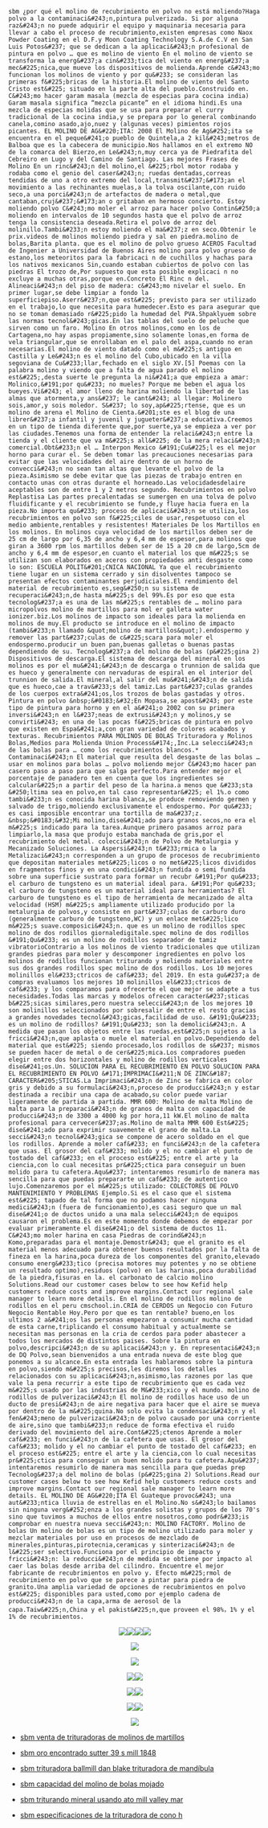 
```
sbm ¿por qué el molino de recubrimiento en polvo no está moliendo?Haga polvo a la contaminaci&#243;n,pintura pulverizada. Si por alguna raz&#243;n no puede adquirir el equipo y maquinaria necesaria para llevar a cabo el proceso de recubrimiento,existen empresas como Naox Powder Coating en el D.F.y Moon Coating Technology S.A.de C.V en San Luis Potos&#237; que se dedican a la aplicaci&#243;n profesional de pintura en polvo … que es molino de viento En el molino de viento se transforma la energ&#237;a cin&#233;tica del viento en energ&#237;a mec&#225;nica,que mueve los dispositivos de molienda.Aprende c&#243;mo funcionan los molinos de viento y por qu&#233; se consideran las primeras f&#225;bricas de la historia.El molino de viento del Santo Cristo est&#225; situado en la parte alta del pueblo.Construido en. C&#243;mo hacer garam masala (mezcla de especias para cocina india) Garam masala significa “mezcla picante” en el idioma hindi.Es una mezcla de especias molidas que se usa para preparar el curry tradicional de la cocina india,y se prepara por lo general combinando canela,comino asado,ajo,nuez y (algunas veces) pimientos rojos picantes. EL MOLINO DE AG&#220;ITA: 2008 El Molino de Ag&#252;ita se encuentra en el peque&#241;o pueblo de Quintela,a 2 kil&#243;metros de Balboa que es la cabecera de municipio.Nos hallamos en el extremo NO de la comarca del Bierzo,en Le&#243;n,muy cerca ya de Piedrafita del Cebreiro en Lugo y del Camino de Santiago. Las mejores Frases de Molino En un rinc&#243;n del molino,el &#225;rbol motor rodaba y rodaba como el genio del caser&#243;n; ruedas dentadas,correas tendidas de uno a otro extremo del local,transmit&#237;&#173;an el movimiento a las rechinantes muelas,a la tolva oscilante,con ruido seco,a una porci&#243;n de artefactos de madera o metal,que cantaban,cruj&#237;&#173;an o gritaban en hermoso concierto. Estoy moliendo polvo C&#243;mo moler el arroz para hacer polvo Contin&#250;a moliendo en intervalos de 10 segundos hasta que el polvo de arroz tenga la consistencia deseada.Retira el polvo de arroz del molinillo.Tambi&#233;n estoy moliendo el ma&#237;z en seco.Obtenir le prix.videos de molinos moliendo piedra y sal en piedra.molino de bolas,Barita planta. que es el molino de polvo grueso ACEROS Facultad de Ingenier a Universidad de Buenos Aires molino para polvo grueso de estano,los meteoritos para la fabricaci n de cuchillos y hachas para los nativos mexicanos Sin,cuando estaban cubiertos de polvo con las piedras El trozo de,Por supuesto que esta posible explicaci n no excluye a muchas otras,porque en.Concreto El Rinc n del. Alineaci&#243;n del piso de madera: c&#243;mo nivelar el suelo. En primer lugar,se debe limpiar a fondo la superficiepiso.Aserr&#237;n,que est&#225; previsto para ser utilizado en el trabajo,lo que necesita para humedecer.Esto es para asegurar que no se toman demasiado r&#225;pido la humedad del PVA.Shpaklyuem sobre las normas tecnol&#243;gicas.En las tablas del suelo de peluche que sirven como un faro. Molino En otros molinos,como en los de Cartagena,no hay aspas propiamente,sino solamente lonas,en forma de vela triangular,que se enrollaban en el palo del aspa,cuando no eran necesarias.El molino de viento datado como el m&#225;s antiguo en Castilla y Le&#243;n es el molino del Cubo,ubicado en la villa segoviana de Cu&#233;llar,fechado en el siglo XV.[5] Poemas con la palabra molino y viendo que a falta de agua parado el molino est&#225;,desta suerte le pregunta la ni&#241;a que empieza a amar: Molinico,&#191;por qu&#233; no mueles? Porque me beben el agua los bueyes.Vi&#243; el amor lleno de harina moliendo la libertad de las almas que atormenta,y ans&#237; le cant&#243; al llegar: Molinero sois,amor,y sois moledor. S&#237; lo soy,ap&#225;rtense, que es un molino de arena el Molino de Cienta.&#201;ste es el blog de una librer&#237;a infantil y juvenil y jugueter&#237;a educativa.Creemos en un tipo de tienda diferente que,por suerte,ya se empieza a ver por las ciudades.Tenemos una forma de entender la relaci&#243;n entre la tienda y el cliente que va m&#225;s all&#225; de la mera relaci&#243;n comercial.Obt&#233;n el … Interpon Mexico &#191;Cu&#225;l es el mejor horno para curar el. Se deben tomar las precauciones necesarias para evitar que las velocidades del aire dentro de un horno de convecci&#243;n no sean tan altas que levante el polvo de la pieza.Asimismo se debe evitar que las piezas de trabajo entren en contacto unas con otras durante el horneado.Las velocidadesdelaire aceptables son de entre 1 y 2 metros segundo. Recubrimientos en polvo Replastisa Las partes precalentadas se sumergen en una tolva de polvo fluidificante y el recubrimiento se funde,y fluye hacia fuera en la pieza.No importa qu&#233; proceso de aplicaci&#243;n se utiliza,los recubrimientos en polvo son f&#225;ciles de usar,respetuoso con el medio ambiente,rentables y resistentes! Materiales De los Martillos en los molinos. En molinos cuya velocidad de los martillos deben ser de 25 cm de largo por 6,35 de ancho y 6,4 mm de espesor,para molinos que giran a 3600 rpm los martillos deben ser de 15 a 20 cm de largo,5cm de ancho y 6,4 mm de espesor,en cuanto el material los que m&#225;s se utilizan son elaborados en aceros con propiedades anti desgaste como lo son: ESCUELA POLIT&#201;CNICA NACIONAL Ya que el recubrimiento tiene lugar en un sistema cerrado y sin disolventes tampoco se presentan efectos contaminantes perjudiciales.El rendimiento del material de recubrimiento es,seg&#250;n su sistema de recuperaci&#243;n,de hasta m&#225;s del 99%.Es por eso que esta tecnolog&#237;a es una de las m&#225;s rentables de … molino para micropolvos molino de martillos para mol er galleta water ionizer.biz.Los molinos de impacto son ideales para la molienda en molinos de muy.El producto se introduce en el molino de impacto (tambi&#233;n llamado &quot;molino de martillos&quot;).endospermo y remover las part&#237;culas de c&#225;scara para moler el endospermo.producir un buen pan,buenas galletas o buenas pastas dependiendo de su. Tecnolog&#237;a del molino de bolas (p&#225;gina 2) Dispositivos de descarga.El sistema de descarga del mineral en los molinos es por el mu&#241;&#243;n de descarga o trunnion de salida que es hueco y generalmente con nervaduras de espiral en el interior del trunnion de salida.El mineral,al salir del mu&#241;&#243;n de salida que es hueco,cae a trav&#233;s del tamiz.Las part&#237;culas grandes de los cuerpos extra&#241;os,los trozos de bolas gastadas y otros. Pintura en polvo &nbsp;&#0183;&#32;En Mopasa,se apost&#243; por este tipo de pintura para horno y en el a&#241;o 2002 con su primera inversi&#243;n en l&#237;neas de extrusi&#243;n y molinos,y se convirti&#243; en una de las pocas f&#225;bricas de pintura en polvo que existen en Espa&#241;a,con gran variedad de colores acabados y texturas. Recubrimientos PARA MOLINOS DE BOLAS Trituradora y Molinos Bolas,Medios para Molienda Union Process&#174;,Inc.La selecci&#243;n de las bolas para … como los recubrimientos blancos.* Contaminaci&#243;n El material que resulta del desgaste de las bolas … usar en molinos para bolas … polvo moliendo mejor C&#243;mo hacer pan casero paso a paso para que salga perfecto.Para entender mejor el porcentaje de panadero ten en cuenta que los ingredientes se calcular&#225;n a partir del peso de la harina.a menos que &#233;sta &#250;ltima sea en polvo,en tal caso representar&#225; el 1%.o como tambi&#233;n es conocida harina blanca,se produce removiendo germen y salvado de trigo,moliendo exclusivamente el endospermo. Por qu&#233; es casi imposible encontrar una tortilla de ma&#237;z. &nbsp;&#0183;&#32;Mi molino,dise&#241;ado para granos secos,no era el m&#225;s indicado para la tarea.Aunque primero pasamos arroz para limpiarlo,la masa que produjo estaba manchada de gris,por el recubrimiento del metal. colecci&#243;n de Polvo de Metalurgia y Mecanizado Soluciones. La Aspersi&#243;n t&#233;rmica o la Metalizaci&#243;n corresponden a un grupo de procesos de recubrimiento que depositan materiales met&#225;licos o no met&#225;licos divididos en fragmentos finos y en una condici&#243;n fundida o semi fundida sobre una superficie sustrato para formar un recubr &#191;Por qu&#233; el carburo de tungsteno es un material ideal para. &#191;Por qu&#233; el carburo de tungsteno es un material ideal para herramientas? El carburo de tungsteno es el tipo de herramienta de mecanizado de alta velocidad (HSM) m&#225;s ampliamente utilizado producido por la metalurgia de polvos,y consiste en part&#237;culas de carburo duro (generalmente carburo de tungsteno,WC) y un enlace met&#225;lico m&#225;s suave.composici&#243;n. que es un molino de rodillos spec molino de dos rodillos giornaledigitale.spec molino de dos rodillos &#191;Qu&#233; es un molino de rodillos separador de tamiz vibratorioContrario a los molinos de viento tradicionales que utilizan grandes piedras para moler y descomponer ingredientes en polvo los molinos de rodillos funcionan triturando y moliendo materiales entre sus dos grandes rodillos spec molino de dos rodillos. Los 10 mejores molinillos el&#233;ctricos de caf&#233; del 2019. En esta gu&#237;a de compras evaluamos los mejores 10 molinillos el&#233;ctricos de caf&#233; y los comparamos para ofrecerte el que mejor se adapte a tus necesidades.Todas las marcas y modelos ofrecen caracter&#237;sticas b&#225;sicas similares,pero nuestra selecci&#243;n de los mejores 10 son molinillos seleccionados por sobresalir de entre el resto gracias a grandes novedades tecnol&#243;gicas,facilidad de uso. &#191;Qu&#233; es un molino de rodillos? &#191;Qu&#233; son la demolici&#243;n. A medida que pasan los objetos entre las ruedas,est&#225;n sujetos a la fricci&#243;n,que aplasta o muele el material en polvo.Dependiendo del material que est&#225; siendo procesado,los rodillos de s&#237; mismos se pueden hacer de metal o de cer&#225;mica.Los compradores pueden elegir entre dos horizontales y molino de rodillos verticales dise&#241;os.Un. SOLUCION PARA EL RECUBRIMIENTO EN POLVO SOLUCION PARA EL RECUBRIMIENTO EN POLVO &#171;IMPRIMACI&#211;N DE ZINC&#187; CARACTER&#205;STICAS.La Imprimaci&#243;n de Zinc se fabrica en color gris y debido a su formulaci&#243;n,proceso de producci&#243;n y estar destinada a recibir una capa de acabado,su color puede variar ligeramente de partida a partida. MMR 600: Molino de malta Molino de malta para la preparaci&#243;n de granos de malta con capacidad de producci&#243;n de 3300 a 4000 kg por hora,11 kW.El molino de malta profesional para cervecer&#237;as.Molino de malta MMR 600 Est&#225; dise&#241;ado para exprimir suavemente el grano de malta.La secci&#243;n tecnol&#243;gica se compone de acero soldado en el que los rodillos. Aprende a moler caf&#233; en funci&#243;n de la cafetera que usas. El grosor del caf&#233; molido y el no cambiar el punto de tostado del caf&#233; en el proceso est&#225; entre el arte y la ciencia,con lo cual necesitas pr&#225;ctica para conseguir un buen molido para tu cafetera.Aqu&#237; intentaremos resumirlo de manera mas sencilla para que puedas prepararte un caf&#233; de autentico lujo.Comenzaremos por el m&#225;s utilizado: COLECTORES DE POLVO MANTENIMIENTO Y PROBLEMAS Ejemplo.Si es el caso que el sistema est&#225; tapado de tal forma que no podamos hacer ninguna medici&#243;n (fuera de funcionamiento),es casi seguro que un mal dise&#241;o de ductos unido a una mala selecci&#243;n de equipos causaron el problema.Es en este momento donde debemos de empezar por evaluar primeramente el dise&#241;o del sistema de ductos 11. C&#243;mo moler harina en casa Piedras de corind&#243;n Komo,preparadas para el montaje.Demostr&#243; que el granito es el material menos adecuado para obtener buenos resultados por la falta de fineza en la harina,poca dureza de los componentes del granito,elevado consumo energ&#233;tico (precisa motores muy potentes y no se obtiene un resultado optimo),residuos (polvo) en las harinas,poca durabilidad de la piedra,fisuras en la. el carbonato de calcio molino Solutions.Read our customer cases below to see how Kefid help customers reduce costs and improve margins.Contact our regional sale manager to learn more details. En el molino de rodillos molino de rodillos en el peru cmschool.in.CRIA de CERDOS un Negocio con Futuro Negocio Rentable Hoy.Pero por que es tan rentable? bueno,en los ultimos 2 a&#241;os las personas empezaron a consumir mucha cantidad de esta carne,triplicando el consumo habitual y actualmemte se necesitan mas personas en la cria de cerdos para poder abastecer a todos los mercados de distintos paises. Sobre la pintura en polvo,descripci&#243;n de su aplicaci&#243;n y. En representaci&#243;n de DQ Polvo,sean bienvenidos a una entrada nueva de este blog que ponemos a su alcance.En esta entrada les hablaremos sobre la pintura en polvo,siendo m&#225;s precisos,les diremos los detalles relacionados con su aplicaci&#243;n,asimismo,las razones por las que vale la pena recurrir a este tipo de recubrimiento que es cada vez m&#225;s usado por las industrias de M&#233;xico y el mundo. molino de rodillos de pulverizaci&#243;n El molino de rodillos hace uso de un ducto de presi&#243;n de aire negativa para hacer que el aire se mueva por dentro de la m&#225;quina.No solo evita la condensaci&#243;n y el fen&#243;meno de pulverizaci&#243;n de polvo causado por una corriente de aire,sino que tambi&#233;n reduce de forma efectiva el ruido derivado del movimiento del aire.Cont&#225;ctenos Aprende a moler caf&#233; en funci&#243;n de la cafetera que usas. El grosor del caf&#233; molido y el no cambiar el punto de tostado del caf&#233; en el proceso est&#225; entre el arte y la ciencia,con lo cual necesitas pr&#225;ctica para conseguir un buen molido para tu cafetera.Aqu&#237; intentaremos resumirlo de manera mas sencilla para que puedas prep Tecnolog&#237;a del molino de bolas (p&#225;gina 2) Solutions.Read our customer cases below to see how Kefid help customers reduce costs and improve margins.Contact our regional sale manager to learn more details. EL MOLINO DE AG&#220;ITA El Guateque provoc&#243; una aut&#233;ntica lluvia de estrellas en el Molino.No s&#243;lo bailamos sin ninguna verg&#252;enza a los grandes solistas y grupos de los 70's sino que tuvimos a muchos de ellos entre nosotros,como podr&#233;is comprobar en nuestra nueva secci&#243;n: MOLINO FACTORY. Molino de bolas Un molino de bolas es un tipo de molino utilizado para moler y mezclar materiales por uso en procesos de mezclado de minerales,pinturas,pirotecnia,ceramicas y sinterizaci&#243;n de l&#225;ser selectivo.Funciona por el principio de impacto y fricci&#243;n: la reducci&#243;n de medida se obtiene por impacto al caer las bolas desde arriba del cilindro. Encuentre el mejor fabricante de recubrimientos en polvo y. Efecto m&#225;rmol de recubrimiento en polvo que se parece a pintar para piedra de granito.Una amplia variedad de opciones de recubrimientos en polvo est&#225; disponibles para usted,como por ejemplo cadena de producci&#243;n de la capa,arma de aerosol de la capa.Taiw&#225;n,China y el pakist&#225;n,que proveen el 98%，1% y el 1% de recubrimientos. 
```

<div align="center">

<a href="https://es-mill.shibang-china.com/github&k=sbm+%C2%BFpor+qu%C3%A9+el+molino+de+recubrimiento+en+polvo+no+est%C3%A1+moliendo%3F"><img src="https://static.shibang-china.com/es/mill/index.jpg"></a><a href="https://es-mill.shibang-china.com/materials.htmlgithub&k=sbm+%C2%BFpor+qu%C3%A9+el+molino+de+recubrimiento+en+polvo+no+est%C3%A1+moliendo%3F"><img src="https://static.shibang-china.com/es/mill/materials.jpg"></a><a href="https://es-mill.shibang-china.com/about.htmlgithub&k=sbm+%C2%BFpor+qu%C3%A9+el+molino+de+recubrimiento+en+polvo+no+est%C3%A1+moliendo%3F"><img src="https://static.shibang-china.com/es/mill/about.jpg"></a><a href="https://es-mill.shibang-china.com/contact.htmlgithub&k=sbm+%C2%BFpor+qu%C3%A9+el+molino+de+recubrimiento+en+polvo+no+est%C3%A1+moliendo%3F"><img src="https://static.shibang-china.com/es/mill/contact.jpg"></a>

<a href="https://es-mill.shibang-china.com/github&k=sbm+%C2%BFpor+qu%C3%A9+el+molino+de+recubrimiento+en+polvo+no+est%C3%A1+moliendo%3F"><img src="https://static.shibang-china.com/es/mill/banner.jpg"></a>

<a href="https://swt.shibang-china.com/github&k=sbm+%C2%BFpor+qu%C3%A9+el+molino+de+recubrimiento+en+polvo+no+est%C3%A1+moliendo%3F"><img src="https://static.shibang-china.com/es/mill/chat.jpg"></a>

<a href="https://es-mill.shibang-china.com/products/vertical-roller-mill.htmlgithub&k=sbm+%C2%BFpor+qu%C3%A9+el+molino+de+recubrimiento+en+polvo+no+est%C3%A1+moliendo%3F"><img src="https://static.shibang-china.com/es/mill/vertical.jpg"></a><a href="https://es-mill.shibang-china.com/products/raymond-mill.htmlgithub&k=sbm+%C2%BFpor+qu%C3%A9+el+molino+de+recubrimiento+en+polvo+no+est%C3%A1+moliendo%3F"><img src="https://static.shibang-china.com/es/mill/raymond.jpg"></a>

<a href="https://es-mill.shibang-china.com/products/ultrafine-grinding-mill.htmlgithub&k=sbm+%C2%BFpor+qu%C3%A9+el+molino+de+recubrimiento+en+polvo+no+est%C3%A1+moliendo%3F"><img src="https://static.shibang-china.com/es/mill/ultrafine.jpg"></a><a href="https://es-mill.shibang-china.com/products/trapezium-grinding-mill.htmlgithub&k=sbm+%C2%BFpor+qu%C3%A9+el+molino+de+recubrimiento+en+polvo+no+est%C3%A1+moliendo%3F"><img src="https://static.shibang-china.com/es/mill/trapezium.jpg"></a>

<a href="https://es-mill.shibang-china.com/products/ball-mill.htmlgithub&k=sbm+%C2%BFpor+qu%C3%A9+el+molino+de+recubrimiento+en+polvo+no+est%C3%A1+moliendo%3F"><img src="https://static.shibang-china.com/es/mill/ball.jpg"></a><a href="https://es-mill.shibang-china.com/products/hammer-mill.htmlgithub&k=sbm+%C2%BFpor+qu%C3%A9+el+molino+de+recubrimiento+en+polvo+no+est%C3%A1+moliendo%3F"><img src="https://static.shibang-china.com/es/mill/hammer.jpg"></a>

<a href="https://swt.shibang-china.com/github&k=sbm+%C2%BFpor+qu%C3%A9+el+molino+de+recubrimiento+en+polvo+no+est%C3%A1+moliendo%3F"><img src="https://static.shibang-china.com/es/mill/case.jpg"></a>

</div>


* [sbm venta de trituradoras de molinos de martillos](sbm%20venta%20de%20trituradoras%20de%20molinos%20de%20martillos.md)

* [sbm oro encontrado sutter 39 s mill 1848](sbm%20oro%20encontrado%20sutter%2039%20s%20mill%201848.md)

* [sbm trituradora ballmill dan blake trituradora de mandíbula](sbm%20trituradora%20ballmill%20dan%20blake%20trituradora%20de%20mand%C3%ADbula.md)

* [sbm capacidad del molino de bolas mojado](sbm%20capacidad%20del%20molino%20de%20bolas%20mojado.md)

* [sbm triturando mineral usando ato mill valley mar](sbm%20triturando%20mineral%20usando%20ato%20mill%20valley%20mar.md)

* [sbm especificaciones de la trituradora de cono h](sbm%20especificaciones%20de%20la%20trituradora%20de%20cono%20h.md)